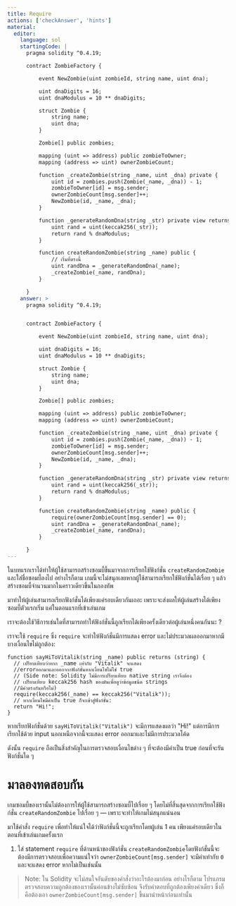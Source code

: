 ```yaml
---
title: Require
actions: ['checkAnswer', 'hints']
material:
  editor:
    language: sol
    startingCode: |
      pragma solidity ^0.4.19;

      contract ZombieFactory {

          event NewZombie(uint zombieId, string name, uint dna);

          uint dnaDigits = 16;
          uint dnaModulus = 10 ** dnaDigits;

          struct Zombie {
              string name;
              uint dna;
          }

          Zombie[] public zombies;

          mapping (uint => address) public zombieToOwner;
          mapping (address => uint) ownerZombieCount;

          function _createZombie(string _name, uint _dna) private {
              uint id = zombies.push(Zombie(_name, _dna)) - 1;
              zombieToOwner[id] = msg.sender;
              ownerZombieCount[msg.sender]++;
              NewZombie(id, _name, _dna);
          }

          function _generateRandomDna(string _str) private view returns (uint) {
              uint rand = uint(keccak256(_str));
              return rand % dnaModulus;
          }

          function createRandomZombie(string _name) public {
              // เริ่มที่ตรงนี้
              uint randDna = _generateRandomDna(_name);
              _createZombie(_name, randDna);
          }

      }
    answer: >
      pragma solidity ^0.4.19;


      contract ZombieFactory {

          event NewZombie(uint zombieId, string name, uint dna);

          uint dnaDigits = 16;
          uint dnaModulus = 10 ** dnaDigits;

          struct Zombie {
              string name;
              uint dna;
          }

          Zombie[] public zombies;

          mapping (uint => address) public zombieToOwner;
          mapping (address => uint) ownerZombieCount;

          function _createZombie(string _name, uint _dna) private {
              uint id = zombies.push(Zombie(_name, _dna)) - 1;
              zombieToOwner[id] = msg.sender;
              ownerZombieCount[msg.sender]++;
              NewZombie(id, _name, _dna);
          }

          function _generateRandomDna(string _str) private view returns (uint) {
              uint rand = uint(keccak256(_str));
              return rand % dnaModulus;
          }

          function createRandomZombie(string _name) public {
              require(ownerZombieCount[msg.sender] == 0);
              uint randDna = _generateRandomDna(_name);
              _createZombie(_name, randDna);
          }

      }
---
```


ในบทแรกเราได้ทำให้ผู้ใช้สามารถสร้างซอมบี้ขึ้นมาจากการเรียกใช้ฟังก์ชั่น  `createRandomZombie` และใส่ชื่อซอมบี้ลงไป อย่างไรก็ตาม เกมนี้จะไม่สนุกเลยหากผู้ใช้สามารถเรียกใช้ฟังก์ชั่นได้เรื่อย ๆ แล้วสร้างซอมบี้จำนวนมากในคราวเดียวขึ้นในกองทัพ

มาทำให้ผู้เล่นสามารถเรียกฟังก์ชั่นได้เพียงแค่รอบเดียวกันเถอะ เพราะจะส่งผลให้ผู้เล่นสร้างได้เพียงซอมบี้ตัวแรกเริ่ม แค่ในตอนแรกที่เข้าเล่นเกม

เราจะต้องใช้วิธีการเช่นใดที่สามารถทำให้ฟังก์ชั่นนี้ถูกเรียกได้เพียงครั้งเดียวต่อผู้เล่นหนึ่งคนกันนะ ? 

เราจะใช้ `require`  ซึ่ง `require` จะทำให้ฟังก์ชั่นมีการแสดง error และไม่ประมวลผลออกมาหากมีบางเงื่อนไขไม่ถูกต้อง:

```
function sayHiToVitalik(string _name) public returns (string) {
  // เปรียบเทียบว่าหาก _name เท่ากับ "Vitalik" จะแสดง 
  //errorออกมาและออกจากฟังก์ชั่นหากเงื่อนไขไม่ใช่ true
  // (Side note: Solidity ไม่มีการเปรียบเทียบ native string เราจึงต้อง
  // เปรียบเทียบ keccak256 hash ของมันเพื่อดูว่าข้อมูลชนิด strings 
  //มีค่าตรงกันหรือไม่)
  require(keccak256(_name) == keccak256("Vitalik"));
  // หากเงื่อนไขมีค่าเป็น true ก็จะเข้าสู่ฟังก์ชั่น:
  return "Hi!";
}
```

หากเรียกฟังก์ชั่นด้วย `sayHiToVitalik("Vitalik")` จะมีการแสดงผลว่า "Hi!" แต่การมีการเรียกใช้ด้วย input นอกเหนือจากนี้จะแสดง error ออกมาและไม่มีการประมวลโค้ด

ดังนั้น `require` ถือเป็นสิ่งสำคัญในการตรวจสอบเงื่อนไขต่าง ๆ ที่จะต้องมีค่าเป็น true ก่อนที่จะรันฟังก์ชั่นใด ๆ 

# มาลองทดสอบกัน

เกมซอมบี้ของเรานั้นไม่ต้องการให้ผู้ใช้สามารถสร้างซอมบี้ไปเรื่อย ๆ โดยไม่ที่สิ้นสุดจากการเรียกใช้ฟังก์ชั่น `createRandomZombie` ไปเรื่อย ๆ — เพราะจะทำให้เกมไม่สนุกแน่นอน

มาใช้คำสั่ง `require` เพื่อทำให้แน่ใจได้ว่าฟังก์ชั่นนี้จะถูกเรียกโดยผู้เล่น 1 คน เพียงแค่รอบเดียวในตอนที่เข้าเล่นเกมครั้งแรก

1. ใส่ statement `require` ที่ด้านหน้าของฟังก์ชั่น `createRandomZombie`โดยฟังก์ชั่นนี้จะต้องมีการตรวจสอบเพื่อความแน่ใจว่า `ownerZombieCount[msg.sender]` จะมีค่าเท่ากับ `0` และจะแสดง error หากไม่เป็นเช่นนั้น

> Note: ใน Solidity จะไม่สนใจอันดับของคำสั่งว่าอะไรต้องมาก่อน อย่างไรก็ตาม โปรแกรมตรวจสอบความถูกต้องของเรานั้นค่อนข้างไม่ซับซ้อน จึงรับคำตอบที่ถูกต้องเพียงค่าเดียว ซึ่งก็คือต้องเอา `ownerZombieCount[msg.sender]` ขึ้นมานำหน้าก่อนเท่านั้น
